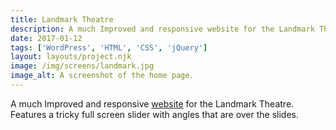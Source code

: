 ```yaml
---
title: Landmark Theatre
description: A much Improved and responsive website for the Landmark Theatre.
date: 2017-01-12
tags: ['WordPress', 'HTML', 'CSS', 'jQuery']
layout: layouts/project.njk
image: /img/screens/landmark.jpg
image_alt: A screenshot of the home page.
---
```

A much Improved and responsive [website](https://landmarktheatre.org/) for the Landmark Theatre. Features a tricky full screen slider with angles that are over the slides.



